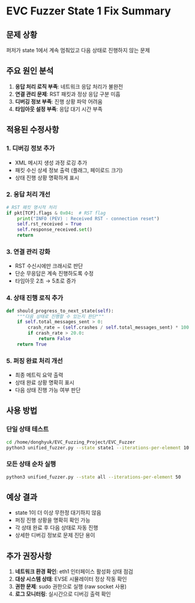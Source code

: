 # EVC Fuzzer State 1 Fix Summary

## 문제 상황
퍼저가 state 1에서 계속 멈춰있고 다음 상태로 진행하지 않는 문제

## 주요 원인 분석
1. **응답 처리 로직 부족**: 네트워크 응답 처리가 불완전
2. **연결 관리 문제**: RST 패킷과 정상 응답 구분 미흡  
3. **디버깅 정보 부족**: 진행 상황 파악 어려움
4. **타임아웃 설정 부족**: 응답 대기 시간 부족

## 적용된 수정사항

### 1. 디버깅 정보 추가
- XML 메시지 생성 과정 로깅 추가
- 패킷 수신 상세 정보 출력 (플래그, 페이로드 크기)
- 상태 진행 상황 명확하게 표시

### 2. 응답 처리 개선
```python
# RST 패킷 명시적 처리
if pkt[TCP].flags & 0x04:  # RST flag
    print("INFO (PEV) : Received RST - connection reset")
    self.rst_received = True
    self.response_received.set()
    return
```

### 3. 연결 관리 강화
- RST 수신시에만 크래시로 판단
- 단순 무응답은 계속 진행하도록 수정
- 타임아웃 2초 → 5초로 증가

### 4. 상태 진행 로직 추가
```python
def should_progress_to_next_state(self):
    """다음 상태로 진행할 수 있는지 판단"""
    if self.total_messages_sent > 0:
        crash_rate = (self.crashes / self.total_messages_sent) * 100
        if crash_rate > 20.0:
            return False
    return True
```

### 5. 퍼징 완료 처리 개선
- 최종 메트릭 요약 출력
- 상태 완료 상황 명확히 표시
- 다음 상태 진행 가능 여부 판단

## 사용 방법

### 단일 상태 테스트
```bash
cd /home/donghyuk/EVC_Fuzzing_Project/EVC_Fuzzer
python3 unified_fuzzer.py --state state1 --iterations-per-element 10
```

### 모든 상태 순차 실행
```bash
python3 unified_fuzzer.py --state all --iterations-per-element 50
```

## 예상 결과
- state 1이 더 이상 무한정 대기하지 않음
- 퍼징 진행 상황을 명확히 확인 가능
- 각 상태 완료 후 다음 상태로 자동 진행
- 상세한 디버깅 정보로 문제 진단 용이

## 추가 권장사항
1. **네트워크 환경 확인**: eth1 인터페이스 활성화 상태 점검
2. **대상 시스템 상태**: EVSE 시뮬레이터 정상 작동 확인  
3. **권한 문제**: sudo 권한으로 실행 (raw socket 사용)
4. **로그 모니터링**: 실시간으로 디버깅 출력 확인